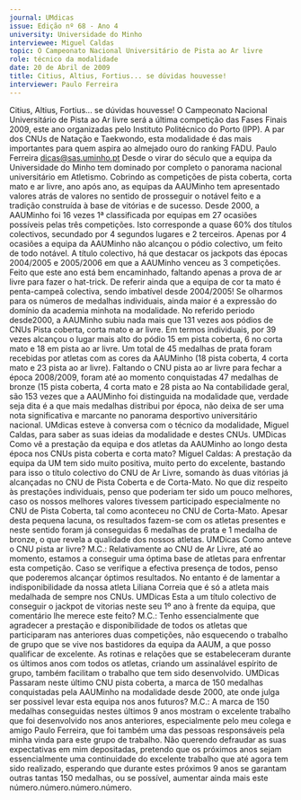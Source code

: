 ```yaml
---
journal: UMdicas
issue: Edição nº 68 - Ano 4
university: Universidade do Minho
interviewee: Miguel Caldas
topic: O Campeonato Nacional Universitário de Pista ao Ar livre
role: técnico da modalidade
date: 20 de Abril de 2009
title: Citius, Altius, Fortius... se dúvidas houvesse!
interviewer: Paulo Ferreira
---
```


Citius, Altius, Fortius... se dúvidas houvesse!
O Campeonato Nacional Universitário de Pista ao Ar livre será a
última competição das Fases Finais 2009, este ano organizadas
pelo Instituto Politécnico do Porto (IPP). A par dos CNUs de
Natação e Taekwondo, esta modalidade é das mais importantes para quem
aspira ao almejado ouro do ranking FADU.
Paulo Ferreira
dicas@sas.uminho.pt
Desde o virar do século que a equipa
da Universidade do Minho tem
dominado por completo o panorama
nacional universitário em Atletismo.
Cobrindo as competições de pista
coberta, corta mato e ar livre, ano
após ano, as equipas da AAUMinho
tem apresentado valores atrás de
valores no sentido de prosseguir o
notável feito e a tradição construída
à base de vitórias e de sucesso.
Desde 2000, a AAUMinho foi 16
vezes 1ª classificada por equipas
em 27 ocasiões possíveis pelas três
competições.
Isto corresponde a quase 60% dos
títulos colectivos, secundado por 4
segundos lugares e 2 terceiros.
Apenas por 4 ocasiões a equipa da
AAUMinho não alcançou o pódio
colectivo, um feito de todo notável.
A título colectivo, há que destacar os
jackpots das épocas 2004/2005 e
2005/2006 em que a AAUMinho
venceu as 3 competições. Feito que
este ano está bem encaminhado,
faltando apenas a prova de ar livre
para fazer o hat-trick.
De referir ainda que a equipa de
cor ta mato é penta-campeã
colectiva, sendo imbatível desde
2004/2005!
Se olharmos para os números de
medalhas individuais, ainda maior é
a expressão do domínio da
academia minhota na modalidade.
No referido periodo desde2000, a
AAUMinho subiu nada mais que 131
vezes aos pódios de CNUs Pista
coberta, corta mato e ar livre.
Em termos individuais, por 39 vezes
alcançou o lugar mais alto do pódio 
15 em pista coberta, 6 no corta mato
e 18 em pista ao ar livre.
Um total de 45 medalhas de prata
foram recebidas por atletas com as
cores da AAUMinho (18 pista
coberta, 4 corta mato e 23 pista ao
ar livre).
Faltando o CNU pista ao ar livre para
fechar a época 2008/2009, foram
até ao momento conquistadas 47
medalhas de bronze (15 pista
coberta, 4 corta mato e 28 pista ao
Na contabilidade geral, são 153
vezes que a AAUMinho foi
distinguida na modalidade que,
verdade seja dita é a que mais
medalhas distribui por época, não
deixa de ser uma nota significativa e
marcante no panorama desportivo
universitário nacional.
UMdicas esteve à conversa com o
técnico da modalidade, Miguel
Caldas, para saber as suas ideias da
modalidade e destes CNUs.
UMDicas Como vê a prestação da
equipa e dos atletas da AAUMinho ao
longo desta época nos CNUs pista
coberta e corta mato?
Miguel Caldas: A prestação da
equipa da UM tem sido muito
positiva, muito perto do excelente,
bastando para isso o título colectivo
do CNU de Ar Livre, somando às
duas vitórias já alcançadas no CNU
de Pista Coberta e de Corta-Mato.
No que diz respeito às prestações
individuais, penso que poderiam ter
sido um pouco melhores, caso os
nossos melhores valores tivessem
participado especialmente no CNU
de Pista Coberta, tal como
aconteceu no CNU de Corta-Mato.
Apesar desta pequena lacuna, os
resultados fazem-se com os atletas
presentes e neste sentido foram já
conseguidas 6 medalhas de prata e
1 medalha de bronze, o que revela a
qualidade dos nossos atletas.
UMDicas Como anteve o CNU pista
ar livre?
M.C.: Relativamente ao CNU de Ar
Livre, até ao momento, estamos a
conseguir uma óptima base de
atletas para enfrentar esta
competição. Caso se verifique a
efectiva presença de todos, penso
que poderemos alcançar óptimos
resultados.
No entanto é de lamentar a
indisponibilidade da nossa atleta
Liliana Correia que é só a atleta mais
medalhada de sempre nos CNUs.
UMDicas Esta a um título colectivo
de conseguir o jackpot de vitorias
neste seu 1º ano à frente da equipa,
que comentário lhe merece este
feito?
M.C.: Tenho essencialmente que
agradecer a prestação e
disponibilidade de todos os atletas
que participaram nas anteriores
duas competições, não esquecendo
o trabalho de grupo que se vive nos
bastidores da equipa da AAUM, a que
posso qualificar de excelente.
As rotinas e relações que se
estabeleceram durante os últimos
anos com todos os atletas, criando
um assinalável espírito de grupo,
também facilitam o trabalho que
tem sido desenvolvido.
UMDicas Passaram neste último
CNU pista coberta, a marca de 150
medalhas conquistadas pela
AAUMinho na modalidade desde
2000, ate onde julga ser possivel
levar esta equipa nos anos futuros?
M.C.: A marca de 150 medalhas
conseguidas nestes últimos 9 anos
mostram o excelente trabalho que
foi desenvolvido nos anos
anteriores, especialmente pelo meu
colega e amigo Paulo Ferreira, que
foi também uma das pessoas
responsáveis pela minha vinda para
este grupo de trabalho.
Não querendo defraudar as suas
expectativas em mim depositadas,
pretendo que os próximos anos
sejam essencialmente uma
continuidade do excelente trabalho
que até agora tem sido realizado,
esperando que durante estes
próximos 9 anos se garantam
outras tantas 150 medalhas, ou se
possível, aumentar ainda mais este
número.número.número.número.
